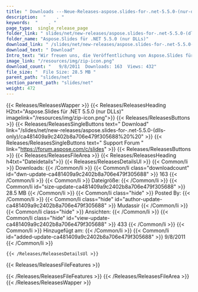 ```yaml
---
title: " Downloads ---Neue-Releases-aspose.slides-for-.net-5.5.0-(nur-dlls) . "
description:  "    . " 
keywords:  "    . " 
page_type:  single_release_page
folder_link: " slides/net/new-releases/aspose.slides-for-.net-5.5.0-(dlls-only)/"
folder_name: "Aspose.Slides für .NET 5.5.0 (nur DLLs)"
download_link: " /slides/net/new-releases/aspose.slides-for-.net-5.5.0-(dlls-only)/ca481409a9c2402b8a706e479f305688"
download_text: " Download"
Intro_text: "Wir freuen uns, die Veröffentlichung von Aspose.Slides für .NET bekannt zu geben. Das Folgende ist..."
image_link: "/resources/img/zip-icon.png"
download_count: "   9/8/2011  Downloads: 163  Views: 432"
file_size: "  File Size: 28.5 MB "
parent_path: "slides/net"
section_parent_path: "slides/net"
weight: 472
---
```


{{< Releases/ReleasesWapper >}}
  {{< Releases/ReleasesHeading H2txt="Aspose.Slides für .NET 5.5.0 (nur DLLs)" imagelink="/resources/img/zip-icon.png">}}
  {{< Releases/ReleasesButtons >}}
    {{< Releases/ReleasesSingleButtons text=" Download" link="/slides/net/new-releases/aspose.slides-for-.net-5.5.0-(dlls-only)/ca481409a9c2402b8a706e479f305688%20%20" >}}
    {{< Releases/ReleasesSingleButtons text=" Support Forum " link="https://forum.aspose.com/c/slides" >}}
  {{< Releases/ReleasesButtons >}}
  {{< Releases/ReleasesFileArea >}}
    {{< Releases/ReleasesHeading h4txt="Dateidetails">}}
    {{< Releases/ReleasesDetailsUl >}}
            {{< Common/li >}} Downloads: {{< /Common/li >}}
      {{< Common/li class="downloadcount" id="dwn-update-ca481409a9c2402b8a706e479f305688" >}} 163 {{< /Common/li >}}
      {{< Common/li >}} Dateigröße: {{< /Common/li >}}
      {{< Common/li id="size-update-ca481409a9c2402b8a706e479f305688" >}} 28.5 MB {{< /Common/li >}} 
      {{< Common/li  class="hide" >}} Posted By: {{< /Common/li >}} 
      {{< Common/li class="hide" id="author-update-ca481409a9c2402b8a706e479f305688" >}} Mudassir {{< /Common/li >}}
      {{< Common/li class="hide" >}} Ansichten: {{< /Common/li >}}
      {{< Common/li class="hide" id="view-update-ca481409a9c2402b8a706e479f305688" >}} 433 {{< /Common/li >}}
      {{< Common/li >}} Hinzugefügt am: {{< /Common/li >}}
      {{< Common/li id="added-update-ca481409a9c2402b8a706e479f305688" >}} 9/8/2011 {{< /Common/li >}} 

    {{< /Releases/ReleasesDetailsUl >}}

  {{< Releases/ReleasesFileFeatures >}}
      
  {{< /Releases/ReleasesFileFeatures >}}
 {{< /Releases/ReleasesFileArea >}}
{{< /Releases/ReleasesWapper >}}



